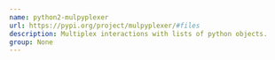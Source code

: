 ```yaml
---
name: python2-mulpyplexer
url: https://pypi.org/project/mulpyplexer/#files
description: Multiplex interactions with lists of python objects.
group: None
---
```

